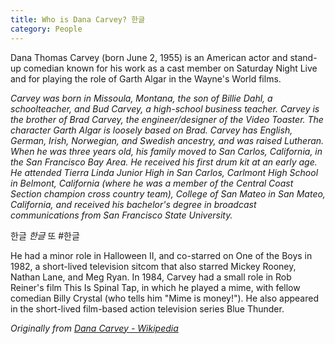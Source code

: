 ```yaml
---
title: Who is Dana Carvey? 한글
category: People
---
```


Dana Thomas Carvey (born June 2, 1955) is an American actor and stand-up comedian known for his work as a cast member on Saturday Night Live and for playing the role of Garth Algar in the Wayne's World films.

<!-- more -->

_Carvey was born in Missoula, Montana, the son of Billie Dahl, a schoolteacher, and Bud Carvey, a high-school business teacher. Carvey is the brother of Brad Carvey, the engineer/designer of the Video Toaster. The character Garth Algar is loosely based on Brad. Carvey has English, German, Irish, Norwegian, and Swedish ancestry, and was raised Lutheran. When he was three years old, his family moved to San Carlos, California, in the San Francisco Bay Area. He received his first drum kit at an early age. He attended Tierra Linda Junior High in San Carlos, Carlmont High School in Belmont, California (where he was a member of the Central Coast Section champion cross country team), College of San Mateo in San Mateo, California, and received his bachelor's degree in broadcast communications from San Francisco State University._

한글 _한글_ 또 #한글

He had a minor role in Halloween II, and co-starred on One of the Boys in 1982, a short-lived television sitcom that also starred Mickey Rooney, Nathan Lane, and Meg Ryan. In 1984, Carvey had a small role in Rob Reiner's film This Is Spinal Tap, in which he played a mime, with fellow comedian Billy Crystal (who tells him "Mime is money!"). He also appeared in the short-lived film-based action television series Blue Thunder.

_Originally from [Dana Carvey - Wikipedia](https://en.wikipedia.org/wiki/Dana_Carvey)_
